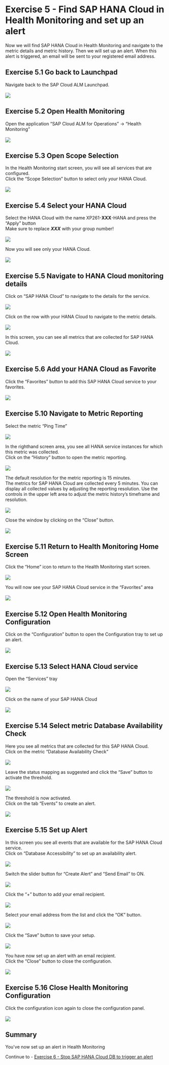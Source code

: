 # Exercise 5 - Find SAP HANA Cloud in Health Monitoring and set up an alert

Now we will find SAP HANA Cloud in Health Monitoring and navigate to the metric details and metric history. Then we will set up an alert. When this alert is triggered, an email will be sent to your registered email address.

## Exercise 5.1 Go back to Launchpad

Navigate back to the SAP Cloud ALM Launchpad.  
<br>![](/exercises/ex5/images/Ex5_1.png)

## Exercise 5.2 Open Health Monitoring

Open the application “SAP Cloud ALM for Operations” → “Health Monitoring”  
<br>![](/exercises/ex5/images/Ex5_2.png)

## Exercise 5.3 Open Scope Selection

In the Health Monitoring start screen, you will see all services that are configured.  
Click the “Scope Selection” button to select only _your_ HANA Cloud.  
<br>![](/exercises/ex5/images/Ex5_3.png)

## Exercise 5.4 Select your HANA Cloud

Select the HANA Cloud with the name XP261-**XXX**-HANA and press the “Apply” button  
Make sure to replace _**XXX**_ with your group number!  
<br>![](/exercises/ex5/images/Ex5_4.png)

Now you will see only your HANA Cloud.  
<br>![](/exercises/ex5/images/Ex5_5.png)

## Exercise 5.5 Navigate to HANA Cloud monitoring details

Click on “SAP HANA Cloud” to navigate to the details for the service.  
<br>![](/exercises/ex5/images/Ex5_6.png)

Click on the row with your HANA Cloud to navigate to the metric details.  
<br>![](/exercises/ex5/images/Ex5_7.png)

In this screen, you can see all metrics that are collected for SAP HANA Cloud.  
<br>![](/exercises/ex5/images/Ex5_8.png)

## Exercise 5.6 Add your HANA Cloud as Favorite

Click the “Favorites” button to add this SAP HANA Cloud service to your favorites.  
<br>![](/exercises/ex5/images/Ex5_9.png)

## Exercise 5.10 Navigate to Metric Reporting

Select the metric “Ping Time”  
<br>![](/exercises/ex5/images/Ex5_10.png)

In the righthand screen area, you see all HANA service instances for which this metric was collected.  
Click on the “History” button to open the metric reporting.  
<br>![](/exercises/ex5/images/Ex5_11.png)

The default resolution for the metric reporting is 15 minutes.  
The metrics for SAP HANA Cloud are collected every 5 minutes. You can display all collected values by adjusting the reporting resolution.
Use the controls in the upper left area to adjust the metric history’s timeframe and resolution.  
<br>![](/exercises/ex5/images/Ex5_12.png)

Close the window by clicking on the “Close” button.  
<br>![](/exercises/ex5/images/Ex5_13.png)

## Exercise 5.11 Return to Health Monitoring Home Screen

Click the “Home” icon to return to the Health Monitoring start screen.   
<br>![](/exercises/ex5/images/Ex5_14.png)

You will now see your SAP HANA Cloud service in the “Favorites” area  
<br>![](/exercises/ex5/images/Ex5_15.png)

## Exercise 5.12 Open Health Monitoring Configuration

Click on the “Configuration” button to open the Configuration tray to set up an alert.  
<br>![](/exercises/ex5/images/Ex5_16.png)

## Exercise 5.13 Select HANA Cloud service

Open the “Services” tray  
<br>![](/exercises/ex5/images/Ex5_17.png)

Click on the name of your SAP HANA Cloud  
<br>![](/exercises/ex5/images/Ex5_18.png)

## Exercise 5.14 Select metric Database Availability Check

Here you see all metrics that are collected for this SAP HANA Cloud.  
Click on the metric “Database Availability Check”  
<br>![](/exercises/ex5/images/Ex5_19.png)

Leave the status mapping as suggested and click the “Save” button to activate the threshold.  
<br>![](/exercises/ex5/images/Ex5_20.png)

The threshold is now activated.  
Click on the tab “Events” to create an alert.  
<br>![](/exercises/ex5/images/Ex5_21.png)

## Exercise 5.15 Set up Alert

In this screen you see all events that are available for the SAP HANA Cloud service.  
Click on “Database Accessibility” to set up an availability alert.  
<br>![](/exercises/ex5/images/Ex5_22.png)

Switch the slider button for “Create Alert” and “Send Email” to ON.  
<br>![](/exercises/ex5/images/Ex5_23.png)

Click the “+” button to add your email recipient.  
<br>![](/exercises/ex5/images/Ex5_24.png)

Select _your_ email address from the list and click the “OK” button.  
<br>![](/exercises/ex5/images/Ex5_25.png)

Click the “Save” button to save your setup.  
<br>![](/exercises/ex5/images/Ex5_26.png)

You have now set up an alert with an email recipient.  
Click the “Close” button to close the configuration.  
<br>![](/exercises/ex5/images/Ex5_27.png)

## Exercise 5.16 Close Health Monitoring Configuration

Click the configuration icon again to close the configuration panel.  
<br>![](/exercises/ex5/images/Ex5_28.png)

## Summary

You've now set up an alert in Health Monitoring

Continue to - [Exercise 6 -	Stop SAP HANA Cloud DB to trigger an alert ](../ex6/README.md)
